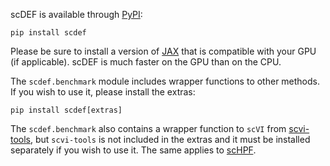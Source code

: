 scDEF is available through [PyPI](https://pypi.org/project/scdef):

```
pip install scdef
```

Please be sure to install a version of [JAX](https://jax.readthedocs.io/) that is compatible with your GPU (if applicable). scDEF is much faster on the GPU than on the CPU.


The `scdef.benchmark` module includes wrapper functions to other methods. If you wish to use it, please install the extras:

```
pip install scdef[extras]
```

The `scdef.benchmark` also contains a wrapper function to `scVI` from [scvi-tools](https://scvi-tools.org/), but `scvi-tools` is not included in the extras and it must be installed separately if you wish to use it. The same applies to [scHPF](https://github.com/simslab/scHPF).
